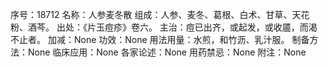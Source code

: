 序号：18712
名称：人参麦冬散
组成：人参、麦冬、葛根、白术、甘草、天花粉、酒芩。
出处：《片玉痘疹》卷六。
主治：痘已出齐，或起发，或收靥，而渴不止者。
加减：None
功效：None
用法用量：水煎，和竹沥、乳汁服。
制备方法：None
临床应用：None
各家论述：None
用药禁忌：None
附注：None

